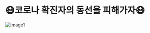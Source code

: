 # :mask:코로나 확진자의 동선을 피해가자:mask:
![image1](https://github.com/user-attachments/assets/7ab9d6c6-c518-483b-87b9-cdace1d5adc8)

